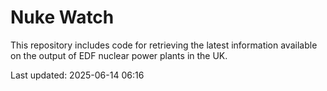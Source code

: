 # Nuke Watch

This repository includes code for retrieving the latest information available on the output of EDF nuclear power plants in the UK.

Last updated: 2025-06-14 06:16